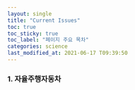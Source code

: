 ```yaml
---
layout: single
title: "Current Issues"
toc: true
toc_sticky: true
toc_label: "페이지 주요 목차"
categories: science
last_modified_at: 2021-06-17 T09:39:50
---
```


### 1. 자율주행자동차
